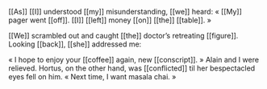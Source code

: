 [[As]] [[I]] understood [[my]] misunderstanding, [[we]] heard: « [[My]] pager went [[off]]. [[I]] [[left]] money [[on]] [[the]] [[table]]. »

[[We]] scrambled out and caught [[the]] doctor’s retreating [[figure]]. Looking [[back]], [[she]] addressed me:

« I hope to enjoy your [[coffee]] again, new [[conscript]]. » Alain and I were relieved. Hortus, on the other hand, was [[conflicted]] til her bespectacled eyes fell on him. « Next time, I want masala chai. »